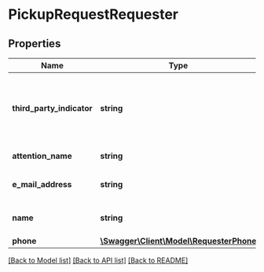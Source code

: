 # PickupRequestRequester

## Properties
Name | Type | Description | Notes
------------ | ------------- | ------------- | -------------
**third_party_indicator** | **string** | Indicates whether the requester is Consignee, Third Party, Shipper, other. | [optional] 
**attention_name** | **string** | Requester�s name. | 
**e_mail_address** | **string** | Requester�s email address. | 
**name** | **string** | Requester�s company name. | 
**phone** | [**\Swagger\Client\Model\RequesterPhone**](RequesterPhone.md) |  | 

[[Back to Model list]](../../README.md#documentation-for-models) [[Back to API list]](../../README.md#documentation-for-api-endpoints) [[Back to README]](../../README.md)

